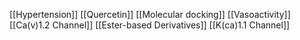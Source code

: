 [[Hypertension]]
[[Quercetin]]
[[Molecular docking]]
[[Vasoactivity]]
[[Ca(v)1.2 Channel]]
[[Ester-based Derivatives]]
[[K(ca)1.1 Channel]]
